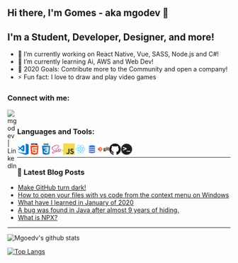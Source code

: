 ## Hi there, I'm Gomes - aka mgodev 👋

## I'm a Student, Developer, Designer, and more!

- 🔭 I’m currently working on React Native, Vue, SASS, Node.js and C#!
- 🌱 I’m currently learning Ai, AWS and Web Dev!
- 🥅 2020 Goals: Contribute more to the Community and open a company!
- ⚡ Fun fact: I love to draw and play video games

### Connect with me:

[<img align="left" alt="mgodev | LinkedIn" width="22px" src="https://cdn.jsdelivr.net/npm/simple-icons@v3/icons/linkedin.svg" />][linkedin]

<br />

### Languages and Tools:

<img align="left" alt="Visual Studio Code" width="26px" src="https://raw.githubusercontent.com/github/explore/80688e429a7d4ef2fca1e82350fe8e3517d3494d/topics/visual-studio-code/visual-studio-code.png" /><img align="left" alt="html5" width="26px" src="https://raw.githubusercontent.com/github/explore/80688e429a7d4ef2fca1e82350fe8e3517d3494d/topics/html/html.png" /><img align="left" alt="CSS3" width="26px" src="https://raw.githubusercontent.com/github/explore/80688e429a7d4ef2fca1e82350fe8e3517d3494d/topics/css/css.png" /><img align="left" alt="sass" width="26px" src="https://raw.githubusercontent.com/github/explore/80688e429a7d4ef2fca1e82350fe8e3517d3494d/topics/sass/sass.png" /><img align="left" alt="JavaScript" width="26px" src="https://raw.githubusercontent.com/github/explore/80688e429a7d4ef2fca1e82350fe8e3517d3494d/topics/javascript/javascript.png" /><img align="left" alt="react" width="26px" src="https://raw.githubusercontent.com/github/explore/80688e429a7d4ef2fca1e82350fe8e3517d3494d/topics/react/react.png" /><img align="left" alt="SQL" width="26px" src="https://raw.githubusercontent.com/github/explore/80688e429a7d4ef2fca1e82350fe8e3517d3494d/topics/sql/sql.png" /><img align="left" alt="git" width="26px" src="https://raw.githubusercontent.com/github/explore/80688e429a7d4ef2fca1e82350fe8e3517d3494d/topics/git/git.png" /><img align="left" alt="GitHub" width="26px" src="https://raw.githubusercontent.com/github/explore/78df643247d429f6cc873026c0622819ad797942/topics/github/github.png" /><img align="left" alt="html5" width="26px" src="https://raw.githubusercontent.com/github/explore/80688e429a7d4ef2fca1e82350fe8e3517d3494d/topics/terminal/terminal.png" />

<br />

---

### 📕 Latest Blog Posts

<!-- BLOG-POST-LIST:START -->

- [Make GitHub turn dark!](https://dev.to/matheusgomes062/make-github-turn-dark-14a0)
- [How to open your files with vs code from the context menu on Windows](https://dev.to/matheusgomes062/how-to-open-your-files-with-vs-code-from-the-context-menu-on-windows-5fi9)
- [What have I learned in January of 2020](https://dev.to/matheusgomes062/what-have-i-learned-in-january-of-2020-4838)
- [A bug was found in Java after almost 9 years of hiding.](https://dev.to/matheusgomes062/a-bug-was-found-in-java-after-almost-9-years-of-hiding-2d4k)
- [What is NPX?](https://dev.to/matheusgomes062/what-is-npx-2oj9)
<!-- BLOG-POST-LIST:END -->

---

![Mgoedv's github stats](https://github-readme-stats.vercel.app/api?username=matheusgomes062&show_icons=true&hide_border=true)

[![Top Langs](https://github-readme-stats.vercel.app/api/top-langs/?username=matheusgomes062)](https://github.com/anuraghazra/github-readme-stats&hide=html)

[linkedin]: https://www.linkedin.com/in/mgodev/
